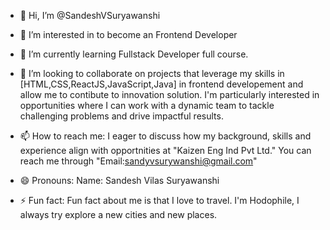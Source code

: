 - 👋 Hi, I’m @SandeshVSuryawanshi
- 👀 I’m interested in to become an Frontend Developer
- 🌱 I’m currently learning Fullstack Developer full course.
- 💞️ I’m looking to collaborate on projects that leverage my skills in [HTML,CSS,ReactJS,JavaScript,Java] in frontend developement and allow me to contibute to innovation solution.
      I'm particularly interested in opportunities where I can work with a dynamic team to tackle challenging problems and drive impactful results.
- 📫 How to reach me: I eager to discuss how my background, skills and experience align with opportnities at "Kaizen Eng Ind Pvt Ltd." You can reach me through
     "Email:sandyvsurywanshi@gmail.com"
- 😄 Pronouns:
      Name: Sandesh Vilas Suryawanshi
  
- ⚡ Fun fact: Fun fact about me is that I love to travel. I'm Hodophile, I always try explore a new cities and new places.

<!---
SandeshVSuryawanshi/SandeshVSuryawanshi is a ✨ special ✨ repository because its `README.md` (this file) appears on your GitHub profile.
You can click the Preview link to take a look at your changes.
--->
